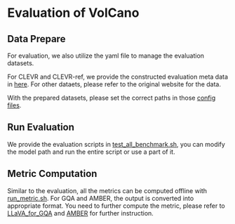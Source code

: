 # Evaluation of VolCano

## Data Prepare
For evaluation, we also utilize the yaml file to manage the evaluation datasets.

For CLEVR and CLEVR-ref, we provide the constructed evaluation meta data in [here](https://huggingface.co/datasets/luoruipu1/VoCoT/tree/main/eval). For other dataets, please refer to the original website for the data.

With the prepared datasets, please set the correct paths in those [config files](../config/datasets/eval/).

## Run Evaluation

We provide the evaluation scripts in [test_all_benchmark.sh](./commands/test_all_benchmark.sh), you can modify the model path and run the entire script or use a part of it.

## Metric Computation

Similar to the evaluation, all the metrics can be computed offline with [run_metric.sh](./commands/run_metric.sh). For GQA and AMBER, the output is converted into appropriate format. You need to further compute the metric, please refer to [LLaVA_for_GQA](https://github.com/haotian-liu/LLaVA/blob/main/docs/Evaluation.md#gqa) and [AMBER](https://github.com/junyangwang0410/AMBER) for further instruction.
